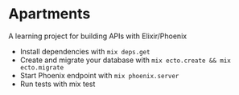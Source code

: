 # Apartments

A learning project for building APIs with Elixir/Phoenix

  * Install dependencies with `mix deps.get`
  * Create and migrate your database with `mix ecto.create && mix ecto.migrate`
  * Start Phoenix endpoint with `mix phoenix.server`
  * Run tests with mix test
